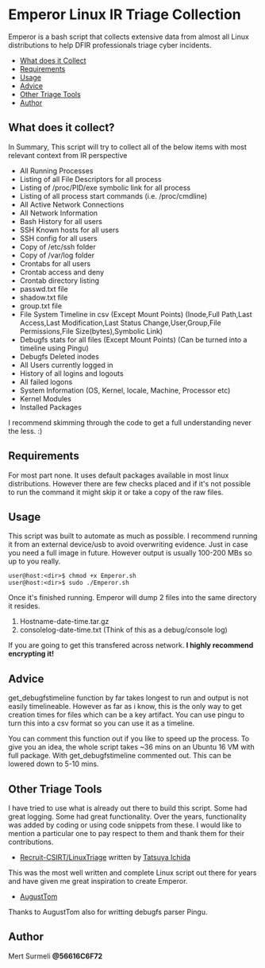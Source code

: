 # Emperor Linux IR Triage Collection 
Emperor is a bash script that collects extensive data from almost all Linux distributions to help DFIR professionals triage cyber incidents.

- [What does it Collect](#what-does-it-collect)
- [Requirements](#requirements)
- [Usage](#usage)
- [Advice](#advice)
- [Other Triage Tools](#other-triage-tools)
- [Author](#author)

## What does it collect?
In Summary, This script will try to collect all of the below items with most relevant context from IR perspective

- All Running Processes
- Listing of all File Descriptors for all process
- Listing of /proc/PID/exe symbolic link for all process
- Listing of all process start commands (i.e. /proc/<PID>cmdline)
- All Active Network Connections
- All Network Information 
- Bash History for all users
- SSH Known hosts for all users 
- SSH config for all users
- Copy of /etc/ssh folder
- Copy of /var/log folder
- Crontabs for all users
- Crontab access and deny
- Crontab directory listing
- passwd.txt file
- shadow.txt file
- group.txt file
- File System Timeline in csv (Except Mount Points) (Inode,Full Path,Last Access,Last Modification,Last Status Change,User,Group,File Permissions,File Size(bytes),Symbolic Link)
- Debugfs stats for all files (Except Mount Points) (Can be turned into a timeline using Pingu)
- Debugfs Deleted inodes
- All Users currently logged in
- History of all logins and logouts
- All failed logons
- System Information (OS, Kernel, locale, Machine, Processor etc)
- Kernel Modules
- Installed Packages

I recommend skimming through the code to get a full understanding never the less. :)

## Requirements
For most part none. It uses default packages available in most linux distributions. However there are few checks placed and if it's not possible to run the command it might skip it or take a copy of the raw files. 

## Usage
This script was built to automate as much as possible. I recommend running it from an external device/usb to avoid overwriting evidence. Just in case you need a full image in future. However output is usually 100-200 MBs so up to you really. 

```
user@host:<dir>$ chmod +x Emperor.sh
user@host:<dir>$ sudo ./Emperor.sh
```

Once it's finished running. Emperor will dump 2 files into the same directory it resides. 

1. Hostname-date-time.tar.gz
2. consolelog-date-time.txt (Think of this as a debug/console log)

If you are going to get this transfered across network. **I highly recommend encrypting it!**

## Advice
get_debugfstimeline function by far takes longest to run and output is not easily timelineable. However as far as i know, this is the only way to get creation times for files which can be a key artifact. You can use pingu to turn this into a csv format so you can use it as a timeline.

You can comment this function out if you like to speed up the process. To give you an idea, the whole script takes ~36 mins on an Ubuntu 16 VM with full package. With get_debugfstimeline commented out. This can be lowered down to 5-10 mins.  

## Other Triage Tools
I have tried to use what is already out there to build this script. Some had great logging. Some had great functionality. Over the years, functionality was added by coding or using code snippets from these. I would like to mention a particular one to pay respect to them and thank them for their contributions. 

- [Recruit-CSIRT/LinuxTriage](https://github.com/Recruit-CSIRT/LinuxTriage) written by [Tatsuya Ichida](https://github.com/icchida)

This was the most well written and complete Linux script out there for years and have given me great inspiration to create Emperor. 

- [AugustTom](https://github.com/AugustTom)

Thanks to AugustTom also for writting debugfs parser Pingu.

## Author
Mert Surmeli
**@56616C6F72**
